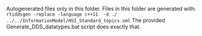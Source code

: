 Autogenerated files only in this folder.
Files in this folder are generated with: `rtiddsgen -replace -language c++11  -d ./ ../../InformationModel/HSI_Standard_topics.xml`
The provided Generate_DDS_datatypes.bat script does exactly that.